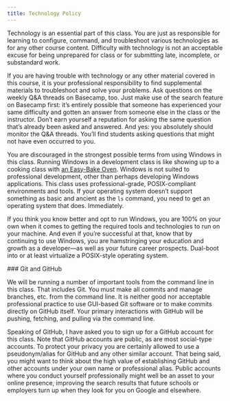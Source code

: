 ```yaml
---
title: Technology Policy
---
```


Technology is an essential part of this class. You are just as responsible for learning to
configure, command, and troubleshoot various technologies as for any other course content.
Difficulty with technology is not an acceptable excuse for being unprepared for class or for
submitting late, incomplete, or substandard work.

If you are having trouble with technology or any other material covered in this course, it is your
professional responsibility to find supplemental materials to troubleshoot and solve your problems.
Ask questions on the weekly Q&A threads on Basecamp, too. Just make use of the search feature on
Basecamp first: it’s entirely possible that someone has experienced your same difficulty and gotten
an answer from someone else in the class or the instructor. Don’t earn yourself a reputation for
asking the same question that’s already been asked and answered. And yes: you absolutely should
monitor the Q&A threads. You’ll find students asking questions that might not have even occurred to
you.

You are discouraged in the strongest possible terms from using Windows in this class. Running
Windows in a development class is like showing up to a cooking class with [an Easy-Bake
Oven](https://en.wikipedia.org/wiki/Easy-Bake_Oven). Windows is not suited to professional
development, other than perhaps developing Windows applications. This class uses professional-grade,
POSIX-compliant environments and tools. If your operating system doesn’t support something as basic
and ancient as the `ls` command, you need to get an operating system that does. Immediately.

If you think you know better and opt to run Windows, you are 100% on your own when it comes to
getting the required tools and technologies to run on your machine. And even if you’re successful at
that, know that by continuing to use Windows, you are hamstringing your education and growth as a
developer—as well as your future career prospects. Dual-boot into or at least virtualize a
POSIX-style operating system.

<section class="git-and-github" markdown="1">
### Git and GitHub

We will be running a number of important tools from the command line in this class. That includes
Git. You must make all commits and manage branches, etc. from the command line. It is neither good
nor acceptable professional practice to use GUI-based Git software or to make commits directly on
GitHub itself. Your primary interactions with GitHub will be pushing, fetching, and pulling via the
command line.

Speaking of GitHub, I have asked you to sign up for a GitHub account for this class. Note that
GitHub accounts are public, as are most social-type accounts. To protect your privacy you are
certainly allowed to use a pseudonym/alias for GitHub and any other similar account. That being
said, you might want to think about the high value of establishing GitHub and other accounts under
your own name or professional alias. Public accounts where you conduct yourself professionally might
well be an asset to your online presence, improving the search results that future schools or
employers turn up when they look for you on Google and elsewhere.
</section>
